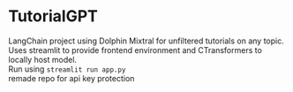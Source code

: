 # TutorialGPT
LangChain project using Dolphin Mixtral for unfiltered tutorials on any topic. Uses streamlit to provide frontend environment and CTransformers to locally host model. <br>
Run using `streamlit run app.py`
<br>
remade repo for api key protection
